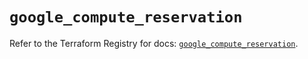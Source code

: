 # `google_compute_reservation`

Refer to the Terraform Registry for docs: [`google_compute_reservation`](https://registry.terraform.io/providers/hashicorp/google/5.32.0/docs/resources/compute_reservation).
